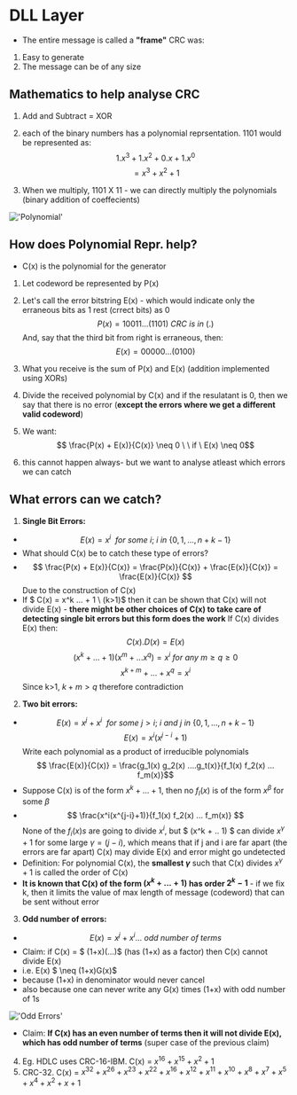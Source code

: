 # DLL Layer
- The entire message is called a **"frame"**
CRC was:
1. Easy to generate
2. The message can be of any size

## Mathematics to help analyse CRC
1. Add and Subtract = XOR
2. each of the binary numbers has a polynomial reprsentation. 1101 would be represented as:
$$ 1.x^3 + 1.x^2 + 0.x + 1.x^0 $$
$$=  x^3 + x^2 + 1 $$

3. When we multiply, 1101 X 11 - we can directly multiply the polynomials (binary addition of coeffecients)

!['Polynomial'](polynomial.png "Polynomial")

## How does Polynomial Repr. help?
- C(x) is the polynomial for the generator
1. Let codeword be represented by P(x)
2. Let's call the error bitstring E(x) - which would indicate only the erraneous bits as 1 rest (crrect bits) as 0
$$ P(x) = 10011...(1101) \ CRC \ is \ in \ (.)$$
And, say that the third bit from right is erraneous, then:
$$ E(x) = 00000...(0100)$$

3. What you receive is the sum of P(x) and E(x) (addition implemented using XORs)
4. Divide the received polynomial by C(x) and if the resulatant is 0, then we say that there is no error (**except the errors where we get a different valid codeword**)
5. We want:
$$ \frac{P(x) + E(x)}{C(x)} \neq 0 \ \ if \ E(x) \neq 0$$
6. this cannot happen always- but we want to analyse atleast which errors we can catch

## What errors can we catch?
1. **Single Bit Errors:**
- $$ E(x) = x^i \ \ for \ some \ i ; \ i \ in\  \{0,1,...,n+k-1\}$$
- What should C(x) be to catch these type of errors?
- $$ \frac{P(x) + E(x)}{C(x)} = \frac{P(x)}{C(x)} + \frac{E(x)}{C(x)} = \frac{E(x)}{C(x)} $$
    Due to the construction of C(x)
- If $ C(x) = x^k ... + 1 \ (k>1)$ then it can be shown that C(x) will not divide E(x) - **there might be other choices of C(x) to take care of detecting single bit errors but this form does the work**
If C(x) divides E(x) then:
$$ C(x).D(x) = E(x)  $$
$$ (x^k+...+1)(x^m +...x^q) = x^i \ for\  any\  m \geq q \geq 0$$
$$ x^{k+m} + ...+x^q = x^i$$
    Since k>1, $k+m > q$ therefore contradiction

2. **Two bit errors:**
- $$ E(x) = x^j + x^i \ \ for \ some \ j > i ; \ i\ and \ j \ in\  \{0,1,...,n+k-1\}$$
    $$ E(x) = x^i(x^{j-i} +1)$$
    Write each polynomial as a product of irreducible polynomials
    $$ \frac{E(x)}{C(x)} = \frac{g_1(x) g_2(x) ....g_t(x)}{f_1(x) f_2(x) ... f_m(x)}$$
- Suppose C(x) is of the form $x^k + ... + 1$, then no $f_l(x)$ is of the form $x^{\beta}$ for some $\beta$
- $$ \frac{x^i(x^{j-i}+1)}{f_1(x) f_2(x) ... f_m(x)} $$
    None of the $f_i(x)s$ are going to divide $x^i$, but $ (x^k + .. 1) $ can divide $x^{\gamma}+1$ for some large $\gamma = (j -i)$, which means that if j and i are far apart (the errors are far apart) C(x) may divide E(x) and error might go undetected
- Definition: For polynomial C(x), the **smallest $\gamma$** such that C(x) divides $x^{\gamma} +1$  is called the order of C(x) 
- **It is known that C(x) of the form $(x^k + ... +1)$ has order $2^k -1$** - if we fix k, then it limits the value of max length of message (codeword) that can be sent without error

3. **Odd number of errors:**
- $$ E(x) = x^j + x^i ... \ odd \ number \ of \ terms $$
- Claim: if C(x) = $ (1+x)(...)$ (has (1+x) as a factor) then C(x) cannot divide E(x)
- i.e. E(x) $ \neq (1+x)G(x)$
- because (1+x) in denominator would never cancel
- also because one can never write any G(x) times (1+x) with odd number of 1s

!['Odd Errors'](odd_errors.png "Odd errors")

- Claim: **If C(x) has an even number of terms then it will not divide E(x), which has odd number of terms** (super case of the previous claim)

4. Eg. HDLC uses CRC-16-IBM. C(x) = $x^{16} + x^{15} + x^2 +1$
5. CRC-32. C(x) = $x^{32} + x^{26} + x^{23} + x^{22} + x^{16} + x^{12} + x^{11} + x^{10} + x^8 + x^7 + x^5 + x^4 + x^2 + x + 1$